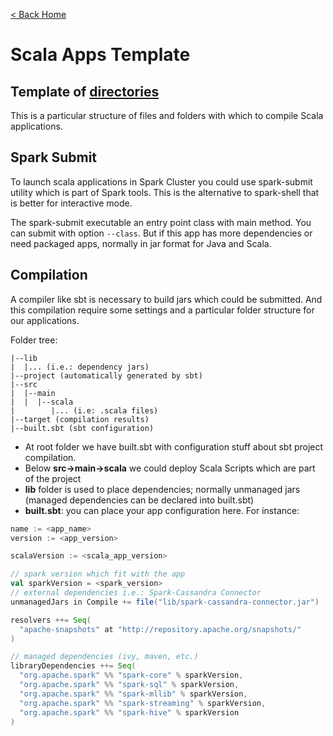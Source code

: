 [< Back Home](./)

# Scala Apps Template

## Template of [directories](http://www.scala-sbt.org/1.x/docs/Directories.html)

This is a particular structure of files and folders with which to compile Scala applications. 

## Spark Submit

To launch scala applications in Spark Cluster you could use spark-submit utility which is part of Spark tools. This is the alternative to spark-shell that is better for interactive mode.

The spark-submit executable an entry point class with main method. You can submit with option `--class`. But if this app has more dependencies or need packaged apps, normally in jar format for Java and Scala.

## Compilation

A compiler like sbt is necessary to build jars which could be submitted. And this compilation require some settings and a particular folder structure for our applications.

Folder tree:
```
|--lib
|  |... (i.e.: dependency jars)   
|--project (automatically generated by sbt)
|--src
|  |--main
|  |  |--scala
|        |... (i.e: .scala files)
|--target (compilation results)
|--built.sbt (sbt configuration)
```

- At root folder we have built.sbt with configuration stuff about sbt project compilation.
- Below **src->main->scala** we could deploy Scala Scripts which are part of the project
- **lib** folder is used to place dependencies; normally unmanaged jars (managed dependencies can be declared into built.sbt)
- **built.sbt**: you can place your app configuration here. For instance:

```scala
name := <app_name>
version := <app_version>

scalaVersion := <scala_app_version>

// spark version which fit with the app
val sparkVersion = <spark_version>
// external dependencies i.e.: Spark-Cassandra Connector
unmanagedJars in Compile += file("lib/spark-cassandra-connector.jar")

resolvers ++= Seq(
  "apache-snapshots" at "http://repository.apache.org/snapshots/"
)

// managed dependencies (ivy, maven, etc.)
libraryDependencies ++= Seq(
  "org.apache.spark" %% "spark-core" % sparkVersion,
  "org.apache.spark" %% "spark-sql" % sparkVersion,
  "org.apache.spark" %% "spark-mllib" % sparkVersion,
  "org.apache.spark" %% "spark-streaming" % sparkVersion,
  "org.apache.spark" %% "spark-hive" % sparkVersion
)
```
